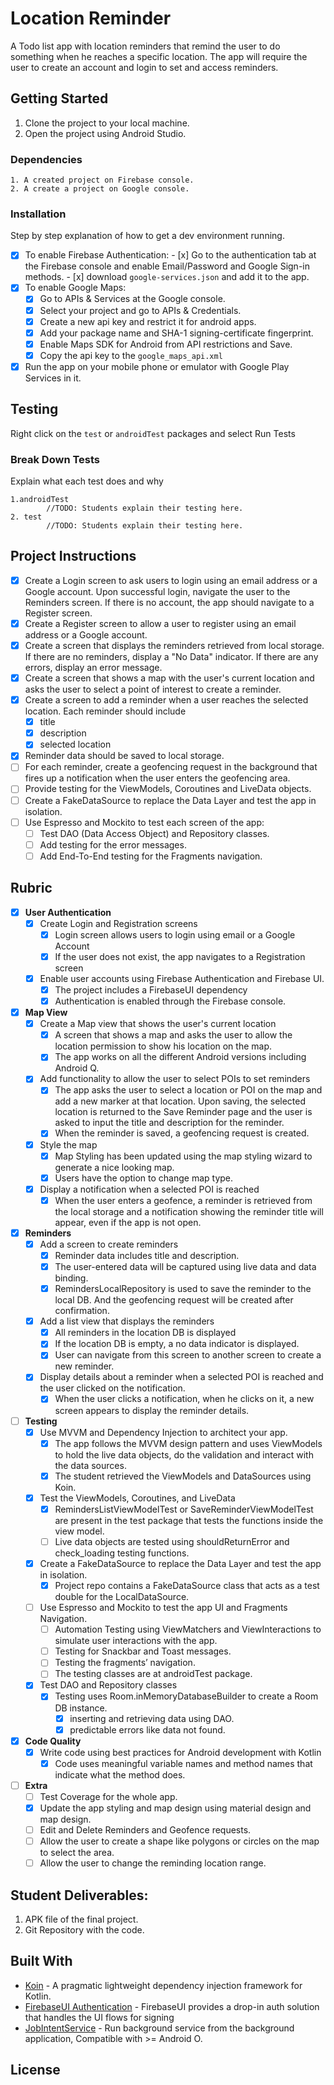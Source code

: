 # Location Reminder

A Todo list app with location reminders that remind the user to do something when he reaches a specific location. The app will require the user to create an account and login to set and access reminders.

## Getting Started

1. Clone the project to your local machine.
2. Open the project using Android Studio.

### Dependencies

```
1. A created project on Firebase console.
2. A create a project on Google console.
```

### Installation

Step by step explanation of how to get a dev environment running.

- [x] To enable Firebase Authentication:
        - [x] Go to the authentication tab at the Firebase console and enable Email/Password and Google Sign-in methods.
        - [x] download `google-services.json` and add it to the app.
- [x] To enable Google Maps:
    - [x] Go to APIs & Services at the Google console.
    - [x] Select your project and go to APIs & Credentials.
    - [x] Create a new api key and restrict it for android apps.
    - [x] Add your package name and SHA-1 signing-certificate fingerprint.
    - [x] Enable Maps SDK for Android from API restrictions and Save.
    - [x] Copy the api key to the `google_maps_api.xml`
- [x] Run the app on your mobile phone or emulator with Google Play Services in it.

## Testing

Right click on the `test` or `androidTest` packages and select Run Tests

### Break Down Tests

Explain what each test does and why

```
1.androidTest
        //TODO: Students explain their testing here.
2. test
        //TODO: Students explain their testing here.
```

## Project Instructions
- [x] Create a Login screen to ask users to login using an email address or a Google account.  Upon successful login, navigate the user to the Reminders screen.   If there is no account, the app should navigate to a Register screen.
- [x] Create a Register screen to allow a user to register using an email address or a Google account.
- [x] Create a screen that displays the reminders retrieved from local storage. If there are no reminders, display a   "No Data"  indicator.  If there are any errors, display an error message.
- [x] Create a screen that shows a map with the user's current location and asks the user to select a point of interest to create a reminder.
- [x] Create a screen to add a reminder when a user reaches the selected location.  Each reminder should include
    - [x] title
    - [x] description
    - [x] selected location
- [x] Reminder data should be saved to local storage.
- [ ] For each reminder, create a geofencing request in the background that fires up a notification when the user enters the geofencing area.
- [ ] Provide testing for the ViewModels, Coroutines and LiveData objects.
- [ ] Create a FakeDataSource to replace the Data Layer and test the app in isolation.
- [ ] Use Espresso and Mockito to test each screen of the app:
    - [ ] Test DAO (Data Access Object) and Repository classes.
    - [ ] Add testing for the error messages.
    - [ ] Add End-To-End testing for the Fragments navigation.

## Rubric
- [x] **User Authentication**
  - [x] Create Login and Registration screens
    - [x] Login screen allows users to login using email or a Google Account
    - [x] If the user does not exist, the app navigates to a Registration screen
  - [x] Enable user accounts using Firebase Authentication and Firebase UI.
    - [x] The project includes a FirebaseUI dependency
    - [x] Authentication is enabled through the Firebase console.
- [x] **Map View**
  - [x] Create a Map view that shows the user's current location
    - [x] A screen that shows a map and asks the user to allow the location permission to show his location on the map.
    - [x] The app works on all the different Android versions including Android Q.
  - [x] Add functionality to allow the user to select POIs to set reminders
    - [x] The app asks the user to select a location or POI on the map and add a new marker at that location. Upon saving, the selected location is returned to the Save Reminder page and the user is asked to input the title and description for the reminder.
    - [x] When the reminder is saved, a geofencing request is created.
  - [x] Style the map
    - [x] Map Styling has been updated using the map styling wizard to generate a nice looking map.
    - [x] Users have the option to change map type.
  - [x] Display a notification when a selected POI is reached
    - [x] When the user enters a geofence, a reminder is retrieved from the local storage and a notification showing the reminder title will appear, even if the app is not open.
- [x] **Reminders**
  - [x] Add a screen to create reminders
    - [x] Reminder data includes title and description.
    - [x] The user-entered data will be captured using live data and data binding.
    - [x] RemindersLocalRepository is used to save the reminder to the local DB. And the geofencing request will be created after confirmation.
  - [x] Add a list view that displays the reminders
    - [x] All reminders in the location DB is displayed
    - [x] If the location DB is empty, a no data indicator is displayed.
    - [x] User can navigate from this screen to another screen to create a new reminder.
  - [x] Display details about a reminder when a selected POI is reached and the user clicked on the notification.
    - [x] When the user clicks a notification, when he clicks on it, a new screen appears to display the reminder details.
- [ ] **Testing**
  - [x] Use MVVM and Dependency Injection to architect your app.
    - [x] The app follows the MVVM design pattern and uses ViewModels to hold the live data objects, do the validation and interact with the data sources.
    - [x] The student retrieved the ViewModels and DataSources using Koin.
  - [x] Test the ViewModels, Coroutines, and LiveData
    - [x] RemindersListViewModelTest or SaveReminderViewModelTest are present in the test package that tests the functions inside the view model.
    - [ ] Live data objects are tested using shouldReturnError and check_loading testing functions.
  - [x] Create a FakeDataSource to replace the Data Layer and test the app in isolation.
    - [x] Project repo contains a FakeDataSource class that acts as a test double for the LocalDataSource.
  - [ ] Use Espresso and Mockito to test the app UI and Fragments Navigation.
    - [ ] Automation Testing using ViewMatchers and ViewInteractions to simulate user interactions with the app.
    - [ ] Testing for Snackbar and Toast messages.
    - [ ] Testing the fragments’ navigation.
    - [ ] The testing classes are at androidTest package.
  - [x] Test DAO and Repository classes
    - [x] Testing uses Room.inMemoryDatabaseBuilder to create a Room DB instance.
      - [x] inserting and retrieving data using DAO.
      - [x] predictable errors like data not found.
- [x] **Code Quality**
  - [x] Write code using best practices for Android development with Kotlin
    - [x] Code uses meaningful variable names and method names that indicate what the method does.
- [ ] **Extra**
  - [ ] Test Coverage for the whole app.
  - [x] Update the app styling and map design using material design and map design.
  - [ ] Edit and Delete Reminders and Geofence requests.
  - [ ] Allow the user to create a shape like polygons or circles on the map to select the area.
  - [ ] Allow the user to change the reminding location range.

## Student Deliverables:

1. APK file of the final project.
2. Git Repository with the code.

## Built With

* [Koin](https://github.com/InsertKoinIO/koin) - A pragmatic lightweight dependency injection framework for Kotlin.
* [FirebaseUI Authentication](https://github.com/firebase/FirebaseUI-Android/blob/master/auth/README.md) - FirebaseUI provides a drop-in auth solution that handles the UI flows for signing
* [JobIntentService](https://developer.android.com/reference/androidx/core/app/JobIntentService) - Run background service from the background application, Compatible with >= Android O.

## License
